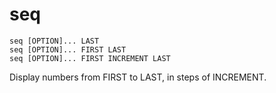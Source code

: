 # seq

```
seq [OPTION]... LAST
seq [OPTION]... FIRST LAST
seq [OPTION]... FIRST INCREMENT LAST
```

Display numbers from FIRST to LAST, in steps of INCREMENT.

